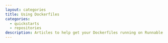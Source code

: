 ```yaml
---
layout: categories
title: Using Dockerfiles
categories:
  - quickstarts
  - repositories
description: Articles to help get your Dockerfiles running on Runnable
---
```

